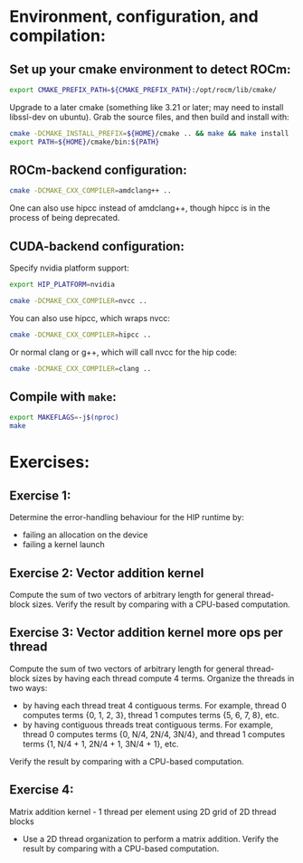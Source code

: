 # Environment, configuration, and compilation:

## Set up your cmake environment to detect ROCm:
```sh
export CMAKE_PREFIX_PATH=${CMAKE_PREFIX_PATH}:/opt/rocm/lib/cmake/
```

Upgrade to a later cmake (something like 3.21 or later; may need to
install libssl-dev on ubuntu).
Grab the source files, and then build and install with:
```sh
cmake -DCMAKE_INSTALL_PREFIX=${HOME}/cmake .. && make && make install
export PATH=${HOME}/cmake/bin:${PATH}
```

## ROCm-backend configuration:
```sh
cmake -DCMAKE_CXX_COMPILER=amdclang++ ..
```

One can also use hipcc instead of amdclang++, though hipcc is in the
process of being deprecated.

## CUDA-backend configuration:

Specify nvidia platform support:
```sh
export HIP_PLATFORM=nvidia

cmake -DCMAKE_CXX_COMPILER=nvcc ..
```

You can also use hipcc, which wraps nvcc:  
```sh
cmake -DCMAKE_CXX_COMPILER=hipcc ..
```

Or normal clang or g++, which will call nvcc for the hip code:  
```sh
cmake -DCMAKE_CXX_COMPILER=clang ..
```

## Compile with `make`:
```sh
export MAKEFLAGS=-j$(nproc)
make
```


# Exercises:

## Exercise 1:
Determine the error-handling behaviour for the HIP runtime by:
- failing an allocation on the device
- failing a kernel launch

## Exercise 2: Vector addition kernel

Compute the sum of two vectors of arbitrary length for general
thread-block sizes. Verify the result by comparing with a CPU-based
computation.

## Exercise 3: Vector addition kernel more ops per thread

Compute the sum of two vectors of arbitrary length for general
thread-block sizes by having each thread compute 4 terms.  Organize the
threads in two ways:
 - by having each thread treat 4 contiguous terms.  For example, thread 0
 computes terms {0, 1, 2, 3}, thread 1 computes terms {5, 6, 7, 8}, etc.
  - by having contiguous threads treat contiguous terms.  For example,
 thread 0 computes terms {0, N/4, 2N/4, 3N/4}, and thread 1 computes
 terms {1, N/4 + 1, 2N/4 + 1, 3N/4 + 1}, etc.

Verify the result by comparing with a CPU-based computation.

## Exercise 4:
Matrix addition kernel - 1 thread per element using 2D grid of 2D thread blocks

- Use a 2D thread organization to perform a matrix addition.  Verify the
result by comparing with a CPU-based computation.